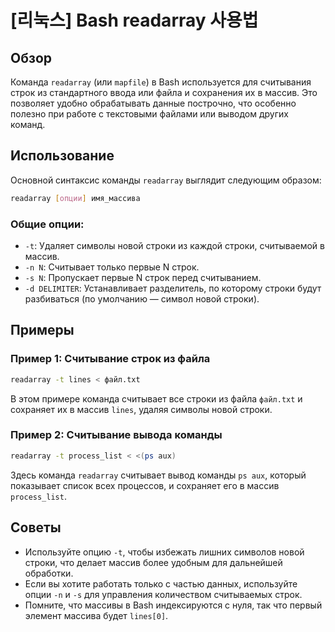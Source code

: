 # [리눅스] Bash readarray 사용법

## Обзор
Команда `readarray` (или `mapfile`) в Bash используется для считывания строк из стандартного ввода или файла и сохранения их в массив. Это позволяет удобно обрабатывать данные построчно, что особенно полезно при работе с текстовыми файлами или выводом других команд.

## Использование
Основной синтаксис команды `readarray` выглядит следующим образом:

```bash
readarray [опции] имя_массива
```

### Общие опции:
- `-t`: Удаляет символы новой строки из каждой строки, считываемой в массив.
- `-n N`: Считывает только первые N строк.
- `-s N`: Пропускает первые N строк перед считыванием.
- `-d DELIMITER`: Устанавливает разделитель, по которому строки будут разбиваться (по умолчанию — символ новой строки).

## Примеры

### Пример 1: Считывание строк из файла
```bash
readarray -t lines < файл.txt
```
В этом примере команда считывает все строки из файла `файл.txt` и сохраняет их в массив `lines`, удаляя символы новой строки.

### Пример 2: Считывание вывода команды
```bash
readarray -t process_list < <(ps aux)
```
Здесь команда `readarray` считывает вывод команды `ps aux`, который показывает список всех процессов, и сохраняет его в массив `process_list`.

## Советы
- Используйте опцию `-t`, чтобы избежать лишних символов новой строки, что делает массив более удобным для дальнейшей обработки.
- Если вы хотите работать только с частью данных, используйте опции `-n` и `-s` для управления количеством считываемых строк.
- Помните, что массивы в Bash индексируются с нуля, так что первый элемент массива будет `lines[0]`.